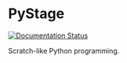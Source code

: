 # PyStage

[![Documentation Status](https://readthedocs.org/projects/pystage/badge/?version=latest)](https://pystage.readthedocs.io/en/latest/?badge=latest)

Scratch-like Python programming.
